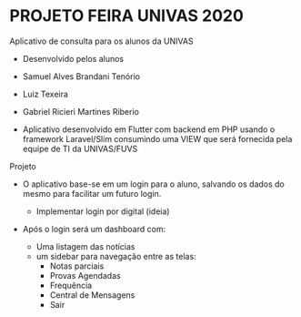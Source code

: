 # PROJETO FEIRA UNIVAS 2020
Aplicativo de consulta para os alunos da UNIVAS

- Desenvolvido pelos alunos 

- Samuel Alves Brandani Tenório
- Luiz Texeira
- Gabriel Ricieri Martines Riberio

- Aplicativo desenvolvido em Flutter com backend em PHP usando o framework Laravel/Slim consumindo uma VIEW que será fornecida pela equipe de TI da UNIVAS/FUVS


Projeto

- O aplicativo base-se em um login para o aluno, salvando os dados do mesmo para facilitar um futuro login.
    - Implementar login por digital (ideia)

- Após o login será um dashboard com:
    - Uma listagem das notícias
    - um sidebar para navegação entre as telas:
        - Notas parciais
        - Provas Agendadas 
        - Frequência
        - Central de Mensagens
        - Sair





